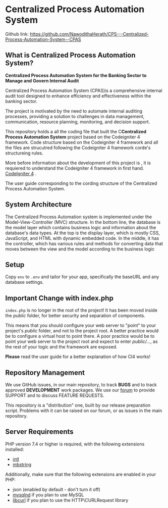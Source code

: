 # Centralized Process Automation System

Github link: https://github.com/NawodithaHerath/CPS---Centralized-Process-Automation-System--CPAS

##  What is Centralized Process Automation System?
**Centralized Process Automation System for the Banking Sector to Manage and Govern Internal Audit**

Centralized Process Automation System (CPAS)is a comprehensive internal audit tool designed to enhance efficiency and effectiveness within the banking sector.

The project is motivated by the need to automate internal auditing processes, providing a solution to challenges in data management, communication, resource planning, monitoring, and decision support.

This repository holds a all the coding file that built the C**Centralized Process Automation System** project based on the Codeigniter 4 framework.
Code structure based on the Codeigniter 4 framework and all the files are strucutred following the Codeigniter 4 framework corde's structureing rules.

More before information about the development of this project is , it is requiered to understand the Codeigniter 4 framework in first hand. [CodeIgniter 4](https://codeigniter.com/user_guide/intro/index.html) .

The user guide corresponding to the cording structure of the Centralized Process Automation System.

## System Architecture 

The Centralized Process Automation system is implemented under the Model-View-Controller (MVC)  structure. In the bottom line, the database is the model layer which contains business logic and information about the database's data types. At the top is the display layer, which is mostly CSS, JavaScript, and HTML with dynamic embedded code. In the middle, it has the controller, which has various rules and methods for converting data that moves between the view and the model according to the business logic

## Setup

Copy `env` to `.env` and tailor for your app, specifically the baseURL
and any database settings.

## Important Change with index.php

`index.php` is no longer in the root of the project! It has been moved inside the *public* folder,
for better security and separation of components.

This means that you should configure your web server to "point" to your project's *public* folder, and
not to the project root. A better practice would be to configure a virtual host to point there. A poor practice would be to point your web server to the project root and expect to enter *public/...*, as the rest of your logic and the
framework are exposed.

**Please** read the user guide for a better explanation of how CI4 works!

## Repository Management

We use GitHub issues, in our main repository, to track **BUGS** and to track approved **DEVELOPMENT** work packages.
We use our [forum](http://forum.codeigniter.com) to provide SUPPORT and to discuss
FEATURE REQUESTS.

This repository is a "distribution" one, built by our release preparation script.
Problems with it can be raised on our forum, or as issues in the main repository.

## Server Requirements

PHP version 7.4 or higher is required, with the following extensions installed:

- [intl](http://php.net/manual/en/intl.requirements.php)
- [mbstring](http://php.net/manual/en/mbstring.installation.php)

Additionally, make sure that the following extensions are enabled in your PHP:

- json (enabled by default - don't turn it off)
- [mysqlnd](http://php.net/manual/en/mysqlnd.install.php) if you plan to use MySQL
- [libcurl](http://php.net/manual/en/curl.requirements.php) if you plan to use the HTTP\CURLRequest library
